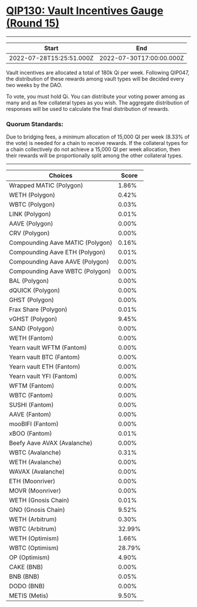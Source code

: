 
# [QIP130: Vault Incentives Gauge (Round 15)](https://snapshot.org/#/qidao.eth/proposal/0x4e38458158faa7d76f70d532ce23ebf68e76738def683aac42b592d2b9f4e9ce)

---
| Start | End |
| --- | --- |
| 2022-07-28T15:25:51.000Z | 2022-07-30T17:00:00.000Z |


Vault incentives are allocated a total of 180k Qi per week. Following QIP047, the distribution of these rewards among vault types will be decided every two weeks by the DAO.

To vote, you must hold Qi. You can distribute your voting power among as many and as few collateral types as you wish. The aggregate distribution of responses will be used to calculate the final distribution of rewards.

### Quorum Standards:

Due to bridging fees, a minimum allocation of 15,000 QI per week (8.33% of the vote) is needed for a chain to receive rewards. If the collateral types for a chain collectively do not achieve a 15,000 QI per week allocation, then their rewards will be proportionally split among the other collateral types.

---
| Choices | Score |
| --- | --- |
| Wrapped MATIC (Polygon) | 1.86% |
| WETH (Polygon) | 0.42% |
| WBTC (Polygon) | 0.03% |
| LINK (Polygon) | 0.01% |
| AAVE (Polygon) | 0.00% |
| CRV (Polygon) | 0.00% |
| Compounding Aave MATIC (Polygon) | 0.16% |
| Compounding Aave ETH (Polygon) | 0.01% |
| Compounding Aave AAVE (Polygon) | 0.00% |
| Compounding Aave WBTC (Polygon) | 0.00% |
| BAL (Polygon) | 0.00% |
| dQUICK (Polygon) | 0.00% |
| GHST (Polygon) | 0.00% |
| Frax Share (Polygon) | 0.01% |
| vGHST (Polygon) | 9.45% |
| SAND (Polygon) | 0.00% |
| WETH (Fantom) | 0.00% |
| Yearn vault WFTM (Fantom) | 0.00% |
| Yearn vault BTC (Fantom) | 0.00% |
| Yearn vault ETH (Fantom) | 0.00% |
| Yearn vault YFI (Fantom) | 0.00% |
| WFTM (Fantom) | 0.00% |
| WBTC (Fantom) | 0.00% |
| SUSHI (Fantom) | 0.00% |
| AAVE (Fantom) | 0.00% |
| mooBIFI (Fantom) | 0.00% |
| xBOO (Fantom) | 0.01% |
| Beefy Aave AVAX (Avalanche) | 0.00% |
| WBTC (Avalanche) | 0.31% |
| WETH (Avalanche) | 0.00% |
| WAVAX (Avalanche) | 0.00% |
| ETH (Moonriver) | 0.00% |
| MOVR (Moonriver) | 0.00% |
| WETH (Gnosis Chain) | 0.01% |
| GNO (Gnosis Chain) | 9.52% |
| WETH (Arbitrum) | 0.30% |
| WBTC (Arbitrum) | 32.99% |
| WETH (Optimism) | 1.66% |
| WBTC (Optimism) | 28.79% |
| OP (Optimism) | 4.90% |
| CAKE (BNB) | 0.00% |
| BNB (BNB) | 0.05% |
| DODO (BNB) | 0.00% |
| METIS (Metis) | 9.50% |

